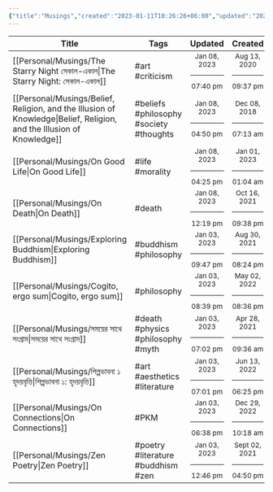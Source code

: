 ```yaml
---
{"title":"Musings","created":"2023-01-11T10:26:26+06:00","updated":"2023-01-11T10:33:08+06:00","garden-index":true,"tags":["indexes"],"dg-publish":true,"dg-permalink":"personal/musings","permalink":"/personal/musings/","dgPassFrontmatter":true}
---
```


| Title                                                                                                                    | Tags                                    | Updated                                                   | Created                                                    |
| ------------------------------------------------------------------------------------------------------------------------ | --------------------------------------- | --------------------------------------------------------- | ---------------------------------------------------------- |
| [[Personal/Musings/The Starry Night সেকাল-একাল\|The Starry Night: সেকাল-একাল]]                                        | #art #criticism                         | <center><small>Jan 08, 2023<hr/>07:40 pm</small></center> | <center><small>Aug 13, 2020<hr/>09:37 pm</small></center>  |
| [[Personal/Musings/Belief, Religion, and the Illusion of Knowledge\|Belief, Religion, and the Illusion of Knowledge]] | #beliefs #philosophy #society #thoughts | <center><small>Jan 08, 2023<hr/>04:50 pm</small></center> | <center><small>Dec 08, 2018<hr/>07:13 am</small></center>  |
| [[Personal/Musings/On Good Life\|On Good Life]]                                                                       | #life #morality                         | <center><small>Jan 08, 2023<hr/>04:25 pm</small></center> | <center><small>Jan 01, 2023<hr/>01:04 am</small></center>  |
| [[Personal/Musings/On Death\|On Death]]                                                                               | #death                                  | <center><small>Jan 08, 2023<hr/>12:19 pm</small></center> | <center><small>Oct 16, 2021<hr/>09:38 pm</small></center>  |
| [[Personal/Musings/Exploring Buddhism\|Exploring Buddhism]]                                                           | #buddhism #philosophy                   | <center><small>Jan 03, 2023<hr/>09:47 pm</small></center> | <center><small>Aug 30, 2021<hr/>08:24 pm</small></center>  |
| [[Personal/Musings/Cogito, ergo sum\|Cogito, ergo sum]]                                                               | #philosophy                             | <center><small>Jan 03, 2023<hr/>08:39 pm</small></center> | <center><small>May 02, 2022<hr/>08:36 pm</small></center>  |
| [[Personal/Musings/সময়ের সাথে সংগ্রাম\|সময়ের সাথে সংগ্রাম]]                                                          | #death #physics #philosophy #myth       | <center><small>Jan 03, 2023<hr/>07:02 pm</small></center> | <center><small>Apr 28, 2021<hr/>09:36 am</small></center>  |
| [[Personal/Musings/শিল্পভাবনা ১ হৃদয়বৃত্তি\|শিল্পভাবনা ১: হৃদয়বৃত্তি]]                                               | #art #aesthetics #literature            | <center><small>Jan 03, 2023<hr/>07:01 pm</small></center> | <center><small>Jun 13, 2022<hr/>06:25 pm</small></center>  |
| [[Personal/Musings/On Connections\|On Connections]]                                                                   | #PKM                                    | <center><small>Jan 03, 2023<hr/>06:38 pm</small></center> | <center><small>Dec 29, 2022<hr/>10:18 am</small></center>  |
| [[Personal/Musings/Zen Poetry\|Zen Poetry]]                                                                           | #poetry #literature #buddhism #zen      | <center><small>Jan 03, 2023<hr/>12:46 pm</small></center> | <center><small>Sept 02, 2021<hr/>04:50 pm</small></center> |
